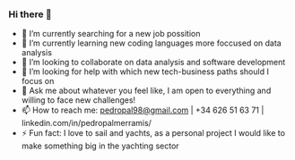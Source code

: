 ### Hi there 👋

- 🔭 I’m currently searching for a new job possition
- 🌱 I’m currently learning new coding languages more foccused on data analysis
- 👯 I’m looking to collaborate on data analysis and software development
- 🤔 I’m looking for help with which new tech-business paths should I focus on
- 💬 Ask me about whatever you feel like, I am open to everything and willing to face new challenges!
- 📫 How to reach me: pedropal98@gmail.com | +34 626 51 63 71 | linkedin.com/in/pedropalmerramis/
- ⚡ Fun fact: I love to sail and yachts, as a personal project I would like to make something big in the yachting sector
